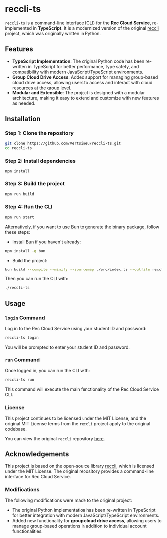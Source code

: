 # reccli-ts

`reccli-ts` is a command-line interface (CLI) for the **Rec Cloud Service**, re-implemented in **TypeScript**. It is a modernized version of the original [reccli](https://github.com/taoky/reccli) project, which was originally written in Python.

## Features

- **TypeScript Implementation**: The original Python code has been re-written in TypeScript for better performance, type safety, and compatibility with modern JavaScript/TypeScript environments.
- **Group Cloud Drive Access**: Added support for managing group-based cloud drive access, allowing users to access and interact with cloud resources at the group level.
- **Modular and Extensible**: The project is designed with a modular architecture, making it easy to extend and customize with new features as needed.

## Installation

### Step 1: Clone the repository

```bash
git clone https://github.com/Vertsineu/reccli-ts.git
cd reccli-ts
```

### Step 2: Install dependencies

```bash
npm install
```

### Step 3: Build the project

```bash
npm run build
```

### Step 4: Run the CLI

```bash
npm run start
```

Alternatively, if you want to use Bun to generate the binary package, follow these steps:

+ Install Bun if you haven't already:

```bash
npm install -g bun
```

+ Build the project:

```bash
bun build --compile --minify --sourcemap ./src/index.ts --outfile reccli-ts
```

Then you can run the CLI with:

```bash
./reccli-ts
```

## Usage

### `login` Command

Log in to the Rec Cloud Service using your student ID and password:

```bash
reccli-ts login
```

You will be prompted to enter your student ID and password.

### `run` Command

Once logged in, you can run the CLI with:

```bash
reccli-ts run
```

This command will execute the main functionality of the Rec Cloud Service CLI.

### License

This project continues to be licensed under the MIT License, and the original MIT License terms from the `reccli` project apply to the original codebase.

You can view the original `reccli` repository [here](https://github.com/taoky/reccli).

## Acknowledgements

This project is based on the open-source library [reccli](https://github.com/taoky/reccli), which is licensed under the MIT License. The original repository provides a command-line interface for Rec Cloud Service.

### Modifications

The following modifications were made to the original project:

- The original Python implementation has been re-written in TypeScript for better integration with modern JavaScript/TypeScript environments.
- Added new functionality for **group cloud drive access**, allowing users to manage group-based operations in addition to individual account functionalities.